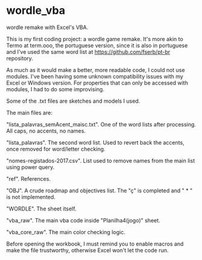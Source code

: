 # wordle_vba
wordle remake with Excel's VBA.

This is my first coding project: a wordle game remake.
It's more akin to Termo at term.ooo, the portuguese version, since it is also in portuguese and I've used the same word list at https://github.com/fserb/pt-br repository.

As much as it would make a better, more readable code, I could not use modules. I've been having some unknown compatibility issues with my Excel or Windows version. For properties that can only be accessed with modules, I had to do some improvising.

Some of the .txt files are sketches and models I used. 

The main files are:

  "lista_palavras_semAcent_maisc.txt". One of the word lists after processing. All caps, no accents, no names.
  
  "lista_palavras". The second word list. Used to revert back the accents, once removed for word/letter checking.
  
  "nomes-registados-2017.csv". List used to remove names from the main list using power query.
  
  "ref". References.
  
  "OBJ". A crude roadmap and objectives list. The "ç" is completed and " * " is not implemented.
  
  "WORDLE". The sheet itself.
  
  "vba_raw". The main vba code inside "Planilha4(jogo)" sheet.
  
  "vba_core_raw". The main color checking logic.
  
  Before opening the workbook, I must remind you to enable macros and make the file trustworthy, otherwise Excel won't let the code run.
  
